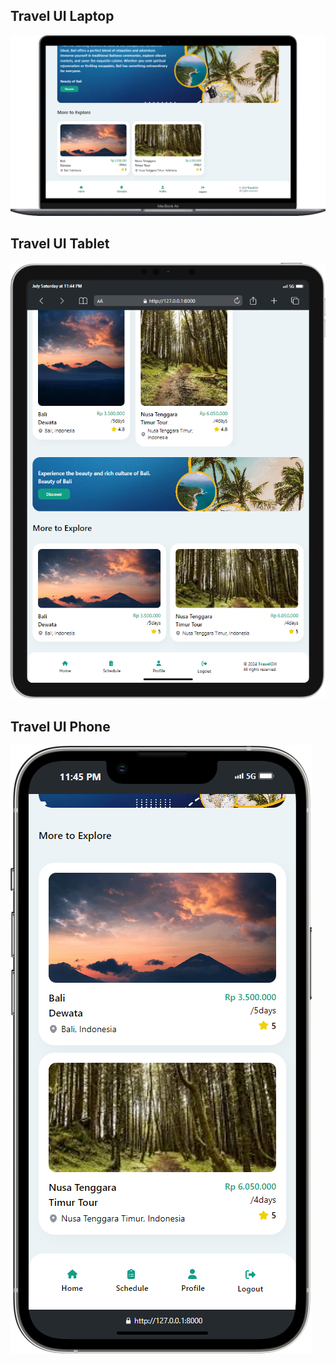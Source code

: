 ## Travel UI Laptop
![Travel UI Laptop](https://github.com/pearlgw/travelGW/blob/master/dokumentasi/travel%20laptop%20natagw.png)

## Travel UI Tablet
![Travel UI Tablet](https://github.com/pearlgw/travelGW/blob/master/dokumentasi/travel%20tablet%20natagw.png)

## Travel UI Phone
![Travel UI Phone](https://github.com/pearlgw/travelGW/blob/master/dokumentasi/travel%20iphone%20natagw.png)
